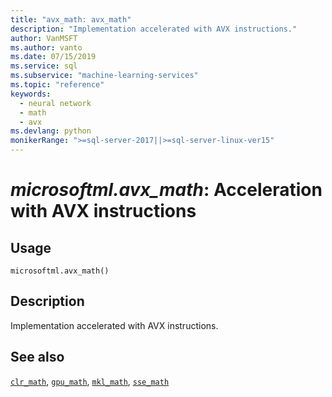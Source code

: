 ```yaml
---
title: "avx_math: avx_math"
description: "Implementation accelerated with AVX instructions."
author: VanMSFT
ms.author: vanto
ms.date: 07/15/2019
ms.service: sql
ms.subservice: "machine-learning-services"
ms.topic: "reference"
keywords:
  - neural network
  - math
  - avx
ms.devlang: python
monikerRange: ">=sql-server-2017||>=sql-server-linux-ver15"
---
```

# *microsoftml.avx_math*: Acceleration with AVX instructions





## Usage



```
microsoftml.avx_math()
```





## Description

Implementation accelerated with AVX instructions.


## See also

[`clr_math`](clr-math.md),
[`gpu_math`](gpu-math.md),
[`mkl_math`](mkl-math.md),
[`sse_math`](sse-math.md)
